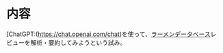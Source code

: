 # 内容
[ChatGPT:(https://chat.openai.com/chat)を使って、[ラーメンデータベース](https://ramendb.supleks.jp/)レビューを解析・要約してみようという試み。
